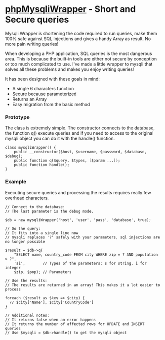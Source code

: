 [phpMysqliWrapper](http://blog.vjeux.com/2009/php/mysqli-wrapper-short-and-secure-queries.html) - Short and Secure queries
================================

Mysqli Wrapper is shortening the code required to run queries, make them 100% safe against SQL Injections and gives a handy Array as result. No more pain writing queries!

When developing a PHP application, SQL queries is the most dangerous area. This is because the built-in tools are either not secure by conception or too much complicated to use. I've made a little wrapper to mysqli that solves all these problems and makes you enjoy writing queries!

It has been designed with these goals in mind:

* A single 6 characters function
* Secure because parameterized
* Returns an Array
* Easy migration from the basic method


### Prototype
The class is extremely simple. The constructor connects to the database, the function q() execute queries and if you need to access to the original mysqli object you can do it with the handle() function.

	class mysqliWrapper() {
		public __constructor($host, $username, $password, $database, $debug);
		public function q($query, $types, [$param ...]);
		public function handle();
	}

### Example

Executing secure queries and processing the results requires really few overhead characters.
	
	// Connect to the database:
	// The last parameter is the debug mode.
	
	$db = new mysqliWrapper('host', 'user', 'pass', 'database', true);

	// Do the query:
	// It fits into a single line now
	// mysqli replaces '?' safely with your parameters, sql injections are no longer possible

	$result = $db->q(
		"SELECT name, country_code FROM city WHERE zip = ? AND population > ?",
		'si',        // Types of the parameters: s for string, i for integer
		$zip, $pop); // Parameters

	// Use the results:
	// The results are returned in an array! This makes it a lot easier to process

	foreach ($result as $key => $city) {
	  // $city['Name'], $city['CountryCode']
	}

	// Additional notes:
	// It returns false when an error happens
	// It returns the number of affected rows for UPDATE and INSERT queries
	// Use $mysqli = $db->handle() to get the mysqli object
